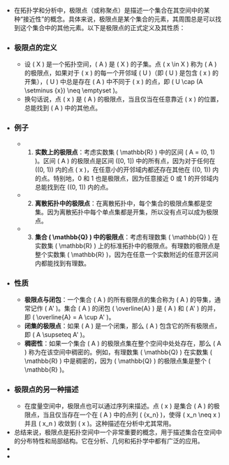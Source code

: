 - 在拓扑学和分析中，极限点（或称聚点）是描述一个集合在其空间中的某种“接近性”的概念。具体来说，极限点是某个集合的元素，其周围总是可以找到这个集合中的其他元素。以下是极限点的正式定义及其性质：
- ### 极限点的定义
	- 设 \( X \) 是一个拓扑空间，\( A \) 是 \( X \) 的子集。点 \( x \in X \) 称为 \( A \) 的极限点，如果对于 \( x \) 的每一个开邻域 \( U \)（即 \( U \) 是包含 \( x \) 的开集），\( U \) 中总是存在 \( A \) 中不同于 \( x \) 的点，即 \( U \cap (A \setminus \{x\}) \neq \emptyset \)。
	- 换句话说，点 \( x \) 是 \( A \) 的极限点，当且仅当在任意靠近 \( x \) 的位置，总能找到 \( A \) 中的其他点。
- ### 例子
	- 1. **实数上的极限点**：考虑实数集 \( \mathbb{R} \) 中的区间 \( A = (0, 1) \)。区间 \( A \) 的极限点是区间 \([0, 1]\) 中的所有点，因为对于任何在 \((0, 1)\) 内的点 \( x \)，在任意小的开邻域内都还存在其他在 \((0, 1)\) 内的点。特别地，0 和 1 也是极限点，因为任意接近 0 或 1 的开邻域内总能找到在 \((0, 1)\) 内的点。
	- 2. **离散拓扑中的极限点**：在离散拓扑中，每个集合的极限点集都是空集。因为离散拓扑中每个单点集都是开集，所以没有点可以成为极限点。
	- 3. **集合 \( \mathbb{Q} \) 中的极限点**：考虑有理数集 \( \mathbb{Q} \) 在实数集 \( \mathbb{R} \) 上的标准拓扑中的极限点。有理数的极限点是整个实数集 \( \mathbb{R} \)，因为在任意一个实数附近的任意开区间内都能找到有理数。
- ### 性质
	- **极限点与闭包**：一个集合 \( A \) 的所有极限点的集合称为 \( A \) 的导集，通常记作 \( A' \)。集合 \( A \) 的闭包 \( \overline{A} \) 是 \( A \) 和 \( A' \) 的并，即 \( \overline{A} = A \cup A' \)。
	- **闭集的极限点**：如果 \( A \) 是一个闭集，那么 \( A \) 包含它的所有极限点，即 \( A \supseteq A' \)。
	- **稠密性**：如果一个集合 \( A \) 的极限点集在整个空间中处处存在，那么 \( A \) 称为在该空间中稠密的。例如，有理数集 \( \mathbb{Q} \) 在实数集 \( \mathbb{R} \) 中是稠密的，因为 \( \mathbb{Q} \) 的极限点集是整个 \( \mathbb{R} \)。
- ### 极限点的另一种描述
	- 在度量空间中，极限点也可以通过序列来描述。点 \( x \) 是集合 \( A \) 的极限点，当且仅当存在一个在 \( A \) 中的点列 \( \{x_n\} \)，使得 \( x_n \neq x \) 并且 \( x_n \) 收敛到 \( x \)。这种描述在分析中尤其常用。
- 总结来说，极限点是拓扑空间中一个非常重要的概念，用于描述集合在空间中的分布特性和局部结构。它在分析、几何和拓扑学中都有广泛的应用。
-
-